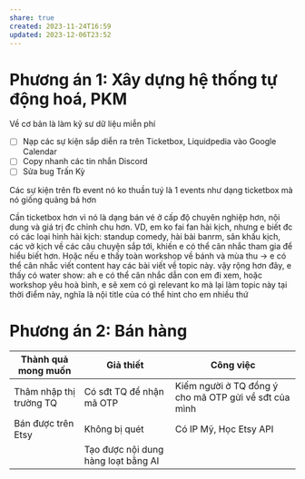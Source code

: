 ```yaml
---
share: true
created: 2023-11-24T16:59
updated: 2023-12-06T23:52
---
```


# Phương án 1: Xây dựng hệ thống tự động hoá, PKM
Về cơ bản là làm kỹ sư dữ liệu miễn phí

- [ ] Nạp các sự kiện sắp diễn ra trên Ticketbox, Liquidpedia vào Google Calendar
- [ ] Copy nhanh các tin nhắn Discord
- [ ] Sửa bug Trấn Kỳ

Các sự kiện trên fb event nó ko thuần tuý là 1 events như dạng ticketbox mà nó giống quảng bá hơn

Cần ticketbox hơn vì nó là dạng bán vé ở cấp độ chuyên nghiệp hơn, nội dung và giá trị đc chỉnh chu hơn. VD, em ko fai fan hài kịch, nhưng e biết đc có các loại hình hài kịch: standup comedy, hài bài banrm, sân khấu kịch, các vở kịch về các câu chuyện sắp tới, khiến e có thể cân nhắc tham gia để hiểu biết hơn. Hoặc nếu e thấy toàn workshop về bánh và mùa thu → e có thể cân nhắc viết content hay các bài viết về topic này. vậy rộng hơn đây, e thấy có water show: ah e có thể cân nhắc dẫn con em đi xem, hoặc workshop yêu hoà bình, e sẽ xem có gì relevant ko mà lại làm topic này tại thời điểm này, nghĩa là nội title của có thể hint cho em nhiều thứ

# Phương án 2: Bán hàng
| Thành quả mong muốn     | Giả thiết                           | Công việc                                             |
| ----------------------- | ----------------------------------- | ----------------------------------------------------- |
| Thâm nhập thị trường TQ | Có sđt TQ để nhận mã OTP            | Kiếm người ở TQ đồng ý cho mã OTP gửi về sđt của mình |
| Bán được trên Etsy      | Không bị quét                       | Có IP Mỹ, Học Etsy API                                |
|                         | Tạo được nội dung hàng loạt bằng AI |                                                       |
